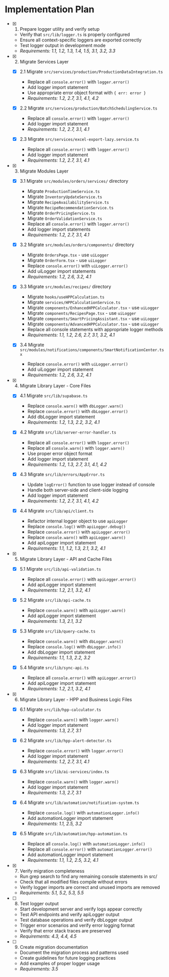 # Implementation Plan

- [x] 1. Prepare logger utility and verify setup
  - Verify that `src/lib/logger.ts` is properly configured
  - Ensure all context-specific loggers are exported correctly
  - Test logger output in development mode
  - _Requirements: 1.1, 1.2, 1.3, 1.4, 1.5, 3.1, 3.2, 3.3_

- [x] 2. Migrate Services Layer
  - [x] 2.1 Migrate `src/services/production/ProductionDataIntegration.ts`
    - Replace all `console.error()` with `logger.error()`
    - Add logger import statement
    - Use appropriate error object format with `{ err: error }`
    - _Requirements: 1.2, 2.7, 3.1, 4.1, 4.2_

  - [x] 2.2 Migrate `src/services/production/BatchSchedulingService.ts`
    - Replace all `console.error()` with `logger.error()`
    - Add logger import statement
    - _Requirements: 1.2, 2.7, 3.1, 4.1_

  - [x] 2.3 Migrate `src/services/excel-export-lazy.service.ts`
    - Replace all `console.error()` with `logger.error()`
    - Add logger import statement
    - _Requirements: 1.2, 2.7, 3.1, 4.1_

- [x] 3. Migrate Modules Layer
  - [x] 3.1 Migrate `src/modules/orders/services/` directory
    - Migrate `ProductionTimeService.ts`
    - Migrate `InventoryUpdateService.ts`
    - Migrate `RecipeAvailabilityService.ts`
    - Migrate `RecipeRecommendationService.ts`
    - Migrate `OrderPricingService.ts`
    - Migrate `OrderValidationService.ts`
    - Replace all `console.error()` with `logger.error()`
    - Add logger import statements
    - _Requirements: 1.2, 2.7, 3.1, 4.1_

  - [x] 3.2 Migrate `src/modules/orders/components/` directory
    - Migrate `OrdersPage.tsx` - use `uiLogger`
    - Migrate `OrderForm.tsx` - use `uiLogger`
    - Replace `console.error()` with `uiLogger.error()`
    - Add uiLogger import statements
    - _Requirements: 1.2, 2.6, 3.2, 4.1_

  - [x] 3.3 Migrate `src/modules/recipes/` directory
    - Migrate `hooks/useHPPCalculation.ts`
    - Migrate `services/HPPCalculationService.ts`
    - Migrate `components/EnhancedHPPCalculator.tsx` - use `uiLogger`
    - Migrate `components/RecipesPage.tsx` - use `uiLogger`
    - Migrate `components/SmartPricingAssistant.tsx` - use `uiLogger`
    - Migrate `components/AdvancedHPPCalculator.tsx` - use `uiLogger`
    - Replace all console statements with appropriate logger methods
    - _Requirements: 1.1, 1.2, 2.6, 2.7, 3.1, 3.2, 4.1_

  - [x] 3.4 Migrate `src/modules/notifications/components/SmartNotificationCenter.tsx`
    - Replace `console.error()` with `uiLogger.error()`
    - Add uiLogger import statement
    - _Requirements: 1.2, 2.6, 3.2, 4.1_

- [x] 4. Migrate Library Layer - Core Files
  - [x] 4.1 Migrate `src/lib/supabase.ts`
    - Replace `console.warn()` with `dbLogger.warn()`
    - Replace `console.error()` with `dbLogger.error()`
    - Add dbLogger import statement
    - _Requirements: 1.2, 1.3, 2.2, 3.2, 4.1_

  - [x] 4.2 Migrate `src/lib/server-error-handler.ts`
    - Replace all `console.error()` with `logger.error()`
    - Replace all `console.warn()` with `logger.warn()`
    - Use proper error object format
    - Add logger import statement
    - _Requirements: 1.2, 1.3, 2.7, 3.1, 4.1, 4.2_

  - [x] 4.3 Migrate `src/lib/errors/AppError.ts`
    - Update `logError()` function to use logger instead of console
    - Handle both server-side and client-side logging
    - Add logger import statement
    - _Requirements: 1.2, 2.7, 3.1, 4.1, 4.2_

  - [x] 4.4 Migrate `src/lib/api/client.ts`
    - Refactor internal logger object to use `apiLogger`
    - Replace `console.log()` with `apiLogger.debug()`
    - Replace `console.error()` with `apiLogger.error()`
    - Replace `console.warn()` with `apiLogger.warn()`
    - Add apiLogger import statement
    - _Requirements: 1.1, 1.2, 1.3, 2.1, 3.2, 4.1_

- [x] 5. Migrate Library Layer - API and Cache Files
  - [x] 5.1 Migrate `src/lib/api-validation.ts`
    - Replace all `console.error()` with `apiLogger.error()`
    - Add apiLogger import statement
    - _Requirements: 1.2, 2.1, 3.2, 4.1_

  - [x] 5.2 Migrate `src/lib/api-cache.ts`
    - Replace `console.warn()` with `apiLogger.warn()`
    - Add apiLogger import statement
    - _Requirements: 1.3, 2.1, 3.2_

  - [x] 5.3 Migrate `src/lib/query-cache.ts`
    - Replace `console.warn()` with `dbLogger.warn()`
    - Replace `console.log()` with `dbLogger.info()`
    - Add dbLogger import statement
    - _Requirements: 1.1, 1.3, 2.2, 3.2_

  - [x] 5.4 Migrate `src/lib/sync-api.ts`
    - Replace all `console.error()` with `apiLogger.error()`
    - Add apiLogger import statement
    - _Requirements: 1.2, 2.1, 3.2, 4.1_

- [x] 6. Migrate Library Layer - HPP and Business Logic Files
  - [x] 6.1 Migrate `src/lib/hpp-calculator.ts`
    - Replace `console.warn()` with `logger.warn()`
    - Add logger import statement
    - _Requirements: 1.3, 2.7, 3.1_

  - [x] 6.2 Migrate `src/lib/hpp-alert-detector.ts`
    - Replace `console.error()` with `logger.error()`
    - Add logger import statement
    - _Requirements: 1.2, 2.7, 3.1, 4.1_

  - [x] 6.3 Migrate `src/lib/ai-services/index.ts`
    - Replace `console.warn()` with `logger.warn()`
    - Add logger import statement
    - _Requirements: 1.3, 2.7, 3.1_

  - [x] 6.4 Migrate `src/lib/automation/notification-system.ts`
    - Replace `console.log()` with `automationLogger.info()`
    - Add automationLogger import statement
    - _Requirements: 1.1, 2.5, 3.2_

  - [x] 6.5 Migrate `src/lib/automation/hpp-automation.ts`
    - Replace all `console.log()` with `automationLogger.info()`
    - Replace all `console.error()` with `automationLogger.error()`
    - Add automationLogger import statement
    - _Requirements: 1.1, 1.2, 2.5, 3.2, 4.1_

- [x] 7. Verify migration completeness
  - Run grep search to find any remaining console statements in src/
  - Check that all modified files compile without errors
  - Verify logger imports are correct and unused imports are removed
  - _Requirements: 5.1, 5.2, 5.3, 5.5_

- [ ] 8. Test logger output
  - Start development server and verify logs appear correctly
  - Test API endpoints and verify apiLogger output
  - Test database operations and verify dbLogger output
  - Trigger error scenarios and verify error logging format
  - Verify that error stack traces are preserved
  - _Requirements: 4.3, 4.4, 4.5_

- [ ] 9. Create migration documentation
  - Document the migration process and patterns used
  - Create guidelines for future logging practices
  - Add examples of proper logger usage
  - _Requirements: 3.5_
